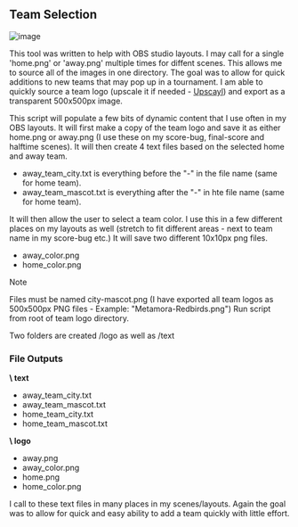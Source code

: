 ## Team Selection
![image](https://github.com/neilyboy/new_sport_scripts/assets/9546844/9b1c1ba0-3125-4c1b-b959-3c6072bf3425)

This tool was written to help with OBS studio layouts. I may call for a single 'home.png' or 'away.png' multiple times for diffent scenes. This allows me to source all of the images in one directory. The goal was to allow for quick additions to new teams that may pop up in a tournament. I am able to quickly source a team logo (upscale it if needed - [Upscayl](https://www.upscayl.org/)) and export as a transparent 500x500px image.

This script will populate a few bits of dynamic content that I use often in my OBS layouts. It will first make a copy of the team logo and save it as either home.png or away.png (I use these on my score-bug, final-score and halftime scenes).
It will then create 4 text files based on the selected home and away team. 
- away_team_city.txt is everything before the "-" in the file name (same for home team).
- away_team_mascot.txt is everything after the "-" in hte file name (same for home team).

It will then allow the user to select a team color. I use this in a few different places on my layouts as well (stretch to fit different areas - next to team name in my score-bug etc.) It will save two different 10x10px png files.
- away_color.png
- home_color.png

> [!NOTE]
> Files must be named city-mascot.png (I have exported all team logos as 500x500px PNG files - Example: "Metamora-Redbirds.png")
Run script from root of team logo directory. 


Two folders are created /logo as well as /text

### File Outputs
**\ text** 
- away_team_city.txt
- away_team_mascot.txt
- home_team_city.txt
- home_team_mascot.txt
  
**\ logo**
- away.png
- away_color.png
- home.png
- home_color.png

I call to these text files in many places in my scenes/layouts. Again the goal was to allow for quick and easy ability to add a team quickly with little effort.
